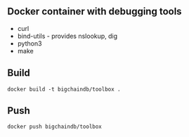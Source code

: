 <!---
Copyright © 2020 Interplanetary Database Association e.V.,
Planetmint and IPDB software contributors.
SPDX-License-Identifier: (Apache-2.0 AND CC-BY-4.0)
Code is Apache-2.0 and docs are CC-BY-4.0
--->

## Docker container with debugging tools

*  curl
*  bind-utils - provides nslookup, dig
*  python3
*  make

## Build

`docker build -t bigchaindb/toolbox .`

## Push

`docker push bigchaindb/toolbox`
